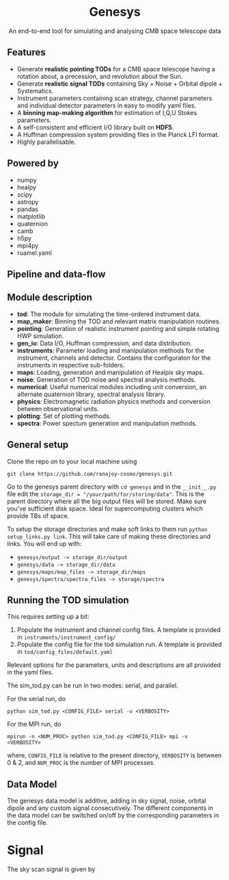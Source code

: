 <h1 align="center">Genesys</h3>
<p align="center">
  An end-to-end tool for simulating and analysing CMB space telescope data
</p>

## Features
* Generate **realistic pointing TODs** for a CMB space telescope having a rotation about, a precession, and revolution about the Sun.
* Generate **realistic signal TODs** containing Sky + Noise + Orbital dipole + Systematics.
* Instrument parameters containing scan strategy, channel parameters and individual detector parameters in easy to modify yaml files.
* A **binning map-making algorithm** for estimation of I,Q,U Stokes parameters.
* A self-consistent and efficient I/O library built on **HDF5**.
* A Huffman compression system providing files in the Planck LFI format. 
* Highly parallelisable.

## Powered by
* numpy
* healpy
* scipy
* astropy
* pandas
* matplotlib
* quaternion
* camb
* h5py
* mpi4py
* ruamel.yaml

## Pipeline and data-flow

## Module description
* **tod**: The module for simulating the time-ordered instrument data.
* **map_maker**: Binning the TOD and relevant matrix manipulation routines.
* **pointing**: Generation of realistic instrument pointing and simple rotating HWP simulation.
* **gen_io**: Data I/O, Huffman compression, and data distribution.
* **instruments**: Parameter loading and manipulation methods for the instrument, channels and detector. Contains the configuraton for the instruments in respective sub-folders.
* **maps**: Loading, generation and manipulation of Healpix sky maps.
* **noise**: Generation of TOD noise and spectral analysis methods.
* **numerical**: Useful numerical modules including unit conversion, an alternate quaternion library, spectral analysis library.
* **physics**: Electromagnetic radiation physics methods and conversion between observational units.
* **plotting**: Set of plotting methods.
* **spectra**: Power spectum generation and manipulation methods.

## General setup

Clone the repo on to your local machine using

```
git clone https://github.com/ranajoy-cosmo/genesys.git
```

Go to the genesys parent directory with `cd genesys` and in the `__init__.py` file edit the `storage_dir = "/your/path/for/storing/data"`. This is the parent directory where all the big output files will be stored. Make sure you've sufficient disk space. Ideal for supercomputing clusters which provide TBs of space. 

To setup the storage directories and make soft links to them run `python setup_links.py link`. This will take care of making these directories and links. You will end up with:
* `genesys/output -> storage_dir/output`
* `genesys/data -> storage_dir/data`
* `genesys/maps/map_files -> storage_dir/maps`
* `genesys/spectra/spectra_files -> storage/spectra`

## Running the TOD simulation

This requires setting up a bit:
1. Populate the instrument and channel config files. A template is provided in `instruments/instrument_config/`
2. Populate the config file for the tod simulation run. A template is provided in `tod/config_files/default.yaml`

Relevant options for the parameters, units and descriptions are all proivided in the yaml files.

The sim_tod.py can be run in two modes: serial, and parallel.

For the serial run, do

```
python sim_tod.py <CONFIG_FILE> serial -v <VERBOSITY>
```

For the MPI run, do

```
mpirun -n <NUM_PROC> python sim_tod.py <CONFIG_FILE> mpi -v <VERBOSITY>
```

where, `CONFIG_FILE` is relative to the present directory, `VERBOSITY` is between 0 & 2, and `NUM_PROC` is the number of MPI processes.

## Data Model

The genesys data model is additive, adding in sky signal, noise, orbital dipole and any custom signal consecutively. The different components in the data model can be switched on/off by the corresponding parameters in the config file.

# Signal

The sky scan signal is given by 

